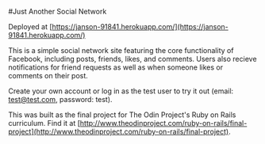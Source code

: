 #Just Another Social Network

Deployed at [https://janson-91841.herokuapp.com/](https://janson-91841.herokuapp.com/)

This is a simple social network site featuring the core functionality of Facebook, including posts, friends, likes, and comments. Users also recieve notifications for friend requests as well as when someone likes or comments on their post.

Create your own account or log in as the test user to try it out (email: test@test.com, password: test).

This was built as the final project for The Odin Project's Ruby on Rails curriculum. Find it at [http://www.theodinproject.com/ruby-on-rails/final-project](http://www.theodinproject.com/ruby-on-rails/final-project).


